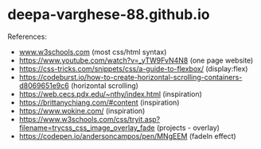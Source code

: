 # deepa-varghese-88.github.io
References:  
- www.w3schools.com (most css/html syntax)
- https://www.youtube.com/watch?v=_yTW9FvN4N8 (one page website)  
- https://css-tricks.com/snippets/css/a-guide-to-flexbox/ (display:flex) 
- https://codeburst.io/how-to-create-horizontal-scrolling-containers-d8069651e9c6 (horizontal scrolling)  
- https://web.cecs.pdx.edu/~nthy/index.html (inspiration)    
- https://brittanychiang.com/#content (inspiration)  
- https://www.wokine.com/ (inspiration)
- https://www.w3schools.com/css/tryit.asp?filename=trycss_css_image_overlay_fade (projects - overlay)
- https://codepen.io/andersoncampos/pen/MNgEEM (fadeIn effect)
